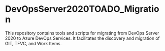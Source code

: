 # DevOpsServer2020TOADO_Migration
This repository contains tools and scripts for migrating from DevOps Server 2020 to Azure DevOps Services. It facilitates the discovery and migration of GIT, TFVC, and Work Items. 
